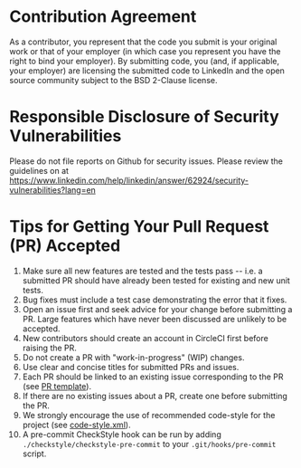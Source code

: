 Contribution Agreement
======================

As a contributor, you represent that the code you submit is your
original work or that of your employer (in which case you represent you
have the right to bind your employer). By submitting code, you (and, if
applicable, your employer) are licensing the submitted code to LinkedIn
and the open source community subject to the BSD 2-Clause license. 

Responsible Disclosure of Security Vulnerabilities
==================================================

Please do not file reports on Github for security issues.
Please review the guidelines on at 
https://www.linkedin.com/help/linkedin/answer/62924/security-vulnerabilities?lang=en

Tips for Getting Your Pull Request (PR) Accepted
===========================================

1. Make sure all new features are tested and the tests pass -- i.e. a submitted PR should have already been tested for 
existing and new unit tests.
2. Bug fixes must include a test case demonstrating the error that it fixes.
3. Open an issue first and seek advice for your change before submitting a PR. Large features which have never been 
discussed are unlikely to be accepted.
4. New contributors should create an account in CircleCI first before raising the PR. 
5. Do not create a PR with "work-in-progress" (WIP) changes.
6. Use clear and concise titles for submitted PRs and issues.
7. Each PR should be linked to an existing issue corresponding to the PR 
(see [PR template](./docs/pull_request_template.md)).
8. If there are no existing issues about a PR, create one before submitting the PR.
9. We strongly encourage the use of recommended code-style for the project 
(see [code-style.xml](./docs/code-style.xml)).
10. A pre-commit CheckStyle hook can be run by adding `./checkstyle/checkstyle-pre-commit` to your `.git/hooks/pre-commit` script.
